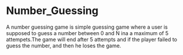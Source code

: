 # Number_Guessing
A number guessing game is simple guessing game where a user is supposed to guess a number between 0 and N ina a maximum of 5 attempets.The game will end after 5 attempts and if the player failed to guess the number, and then he loses the game.
